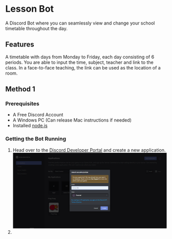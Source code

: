 # Lesson Bot
A Discord Bot where you can seamlessly view and change your school timetable throughout the day. 

## Features
A timetable with days from Monday to Friday, each day consisting of 6 periods.
You are able to input the time, subject, teacher and link to the class. In a face-to-face teaching, the link can be used as the location of a room.

## Method 1
### Prerequisites
* A Free Discord Account
* A Windows PC (Can release Mac instructions if needed)
* Installed [node.js](https://discordjs.guide/preparations/#installing-node-js)
### Getting the Bot Running
1. Head over to the [Discord Developer Portal](https://discord.com/developers/applications/) and create a new application.
![Create Application](https://raw.githubusercontent.com/sc0rps/Lesson-Bot/main/readMeImages/createApplication.png)
2.
